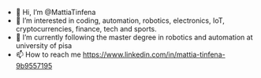 - 👋 Hi, I’m @MattiaTinfena
- 👀 I’m interested in coding, automation, robotics, electronics, IoT, cryptocurrencies, finance, tech and sports.
- 🌱 I’m currently following the master degree in robotics and automation at university of pisa
- 📫 How to reach me https://www.linkedin.com/in/mattia-tinfena-9b9557195

<!---
MattiaTinfena/MattiaTinfena is a ✨ special ✨ repository because its `README.md` (this file) appears on your GitHub profile.
You can click the Preview link to take a look at your changes.
--->
